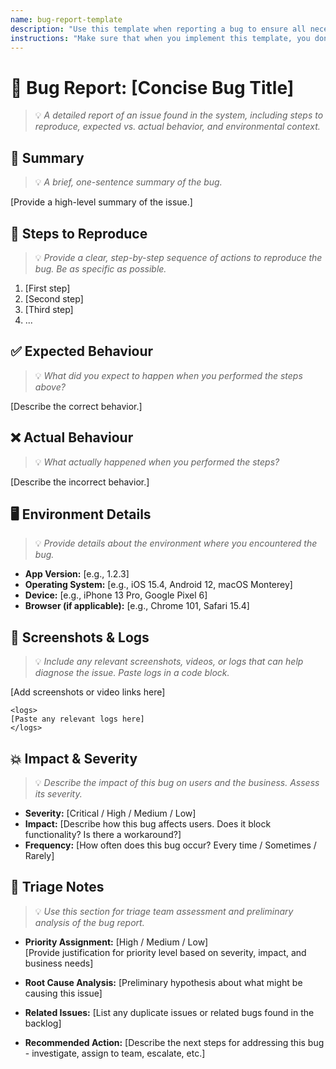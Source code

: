 ```yaml
---
name: bug-report-template
description: "Use this template when reporting a bug to ensure all necessary information is captured for effective triage and resolution."
instructions: "Make sure that when you implement this template, you don't include these instructions or any other front matter from this template in your work. Output should always and only be the markdown part outside of the front matter. Never include any tags like <example>, <commentary>, or similar tags - these serve only to increase clarity about implementation. Always use single [ ] brackets to indicate instructions the implementer should follow. When referencing other documents from this project, use wikilinks format [[filename-wl-example]] to reference them. Do not include the file extension or path."
---
```

# 🐞 Bug Report: [Concise Bug Title]
> 💡 *A detailed report of an issue found in the system, including steps to reproduce, expected vs. actual behavior, and environmental context.*

## 📝 Summary
> 💡 *A brief, one-sentence summary of the bug.*

[Provide a high-level summary of the issue.]

## 🚶 Steps to Reproduce
> 💡 *Provide a clear, step-by-step sequence of actions to reproduce the bug. Be as specific as possible.*

1. [First step]
2. [Second step]
3. [Third step]
4. ...

## ✅ Expected Behaviour
> 💡 *What did you expect to happen when you performed the steps above?*

[Describe the correct behavior.]

## ❌ Actual Behaviour
> 💡 *What actually happened when you performed the steps?*

[Describe the incorrect behavior.]

## 🖥️ Environment Details
> 💡 *Provide details about the environment where you encountered the bug.*

- **App Version:** [e.g., 1.2.3]
- **Operating System:** [e.g., iOS 15.4, Android 12, macOS Monterey]
- **Device:** [e.g., iPhone 13 Pro, Google Pixel 6]
- **Browser (if applicable):** [e.g., Chrome 101, Safari 15.4]

## 📸 Screenshots & Logs
> 💡 *Include any relevant screenshots, videos, or logs that can help diagnose the issue. Paste logs in a code block.*

[Add screenshots or video links here]

```
<logs>
[Paste any relevant logs here]
</logs>
```

## 💥 Impact & Severity
> 💡 *Describe the impact of this bug on users and the business. Assess its severity.*

- **Severity:** [Critical / High / Medium / Low]
- **Impact:** [Describe how this bug affects users. Does it block functionality? Is there a workaround?]
- **Frequency:** [How often does this bug occur? Every time / Sometimes / Rarely]

## 🎯 Triage Notes
> 💡 *Use this section for triage team assessment and preliminary analysis of the bug report.*

- **Priority Assignment:** [High / Medium / Low]  
  [Provide justification for priority level based on severity, impact, and business needs]

- **Root Cause Analysis:** [Preliminary hypothesis about what might be causing this issue]

- **Related Issues:** [List any duplicate issues or related bugs found in the backlog]

- **Recommended Action:** [Describe the next steps for addressing this bug - investigate, assign to team, escalate, etc.]
